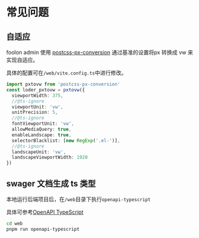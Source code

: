 # 常见问题

## 自适应

foolon admin 使用 [postcss-px-conversion](https://github.com/kirklin/postcss-px-conversion) 通过基准的设置将px 转换成 vw 来实现自适应。

具体的配置可在`/web/vite.config.ts`中进行修改。

```ts
import pxtovw from 'postcss-px-conversion'
const loder_pxtovw = pxtovw({
  viewportWidth: 375,
  //@ts-ignore
  viewportUnit: 'vw',
  unitPrecision: 5,
  //@ts-ignore
  fontViewportUnit: 'vw',
  allowMediaQuery: true,
  enableLandscape: true,
  selectorBlacklist: [new RegExp('.el-')],
  //@ts-ignore
  landscapeUnit: 'vw',
  landscapeViewportWidth: 1920
})
```

## swager 文档生成 ts 类型

本地运行后端项目后，在`/web`目录下执行`openapi-typescript`

具体可参考[OpenAPI TypeScript](https://openapi-ts.dev/zh/)

```bash
cd web
pnpm run openapi-typescript
```
